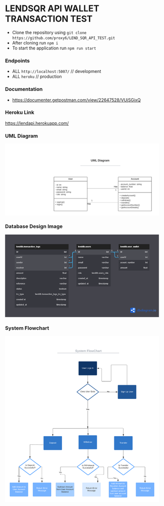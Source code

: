 # LENDSQR API WALLET TRANSACTION TEST

* Clone the repository using `git clone https://github.com/proxy6/LEND_SQR_API_TEST.git` 
* After cloning run `npm i`
* To start the application run `npm run start`

### Endpoints
- ALL `http://localhost:5007/`   // development
- ALL `heroku`                   // production

### Documentation
- https://documenter.getpostman.com/view/22647528/VUjSGixQ

### Heroku Link
https://lendapi.herokuapp.com/

### UML Diagram
![Alt text](./Flowcharts-UML-Class.png?raw=true "Database Design Image")

### Database Design Image
![Alt text](./LendDB-Database-Design.png?raw=true "Database Design Image")

### System Flowchart
![Alt text](./System-Flowcharts.png?raw=true "Database Design Image")

